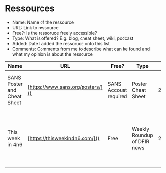 # Ressources


- Name: Name of the ressource
- URL: Link to ressource
- Free?: Is the ressoruce freely accessible?
- Type: What is offered? E.g. blog, cheat sheet, wiki, podcast
- Added: Date I added the ressoruce onto this list
- Comments: Comments from me to describe what can be found and what my opinion is about the ressource

|Name | URL | Free? | Type | Added | Comments |
| --- | --- | --- | ---| --- | ---| 
|SANS Poster and Cheat Sheet |[https://www.sans.org/posters/]()|SANS Account required| Poster <br> Cheat Sheet| 2022/10/06 | Nice overview and visualisation on different topics|
|This week in 4n6 |[https://thisweekin4n6.com/]()|Free| Weekly Roundup of DFIR news| 2022/10/06 | One of my main ressources to stay up-to-date. Phill Moore is doing an extraordinary job with this.|